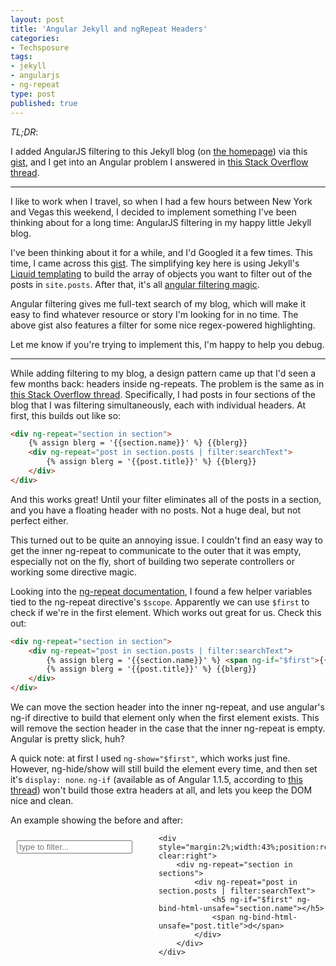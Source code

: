 ```yaml
---
layout: post
title: 'Angular Jekyll and ngRepeat Headers'
categories:
- Techsposure
tags:
- jekyll
- angularjs
- ng-repeat
type: post
published: true
---
```


*TL;DR*:

I added AngularJS filtering to this Jekyll blog (on [the homepage](/)) via this [gist](https://gist.github.com/RainerAtSpirit/3076150), and I get into an Angular problem I answered in [this Stack Overflow thread](http://stackoverflow.com/questions/17652665/angularjs-hide-parent-element-if-children-loop-is-empty-filtered).

***

I like to work when I travel,
so when I had a few hours between New York and Vegas this weekend,
I decided to implement something I've been thinking about for a long time:
AngularJS filtering in my happy little Jekyll blog.

I've been thinking about it for a while,
and I'd Googled it a few times.
This time, I came across this [gist](https://gist.github.com/RainerAtSpirit/3076150).
The simplifying key here is using Jekyll's [Liquid templating](http://liquidmarkup.org/)
to build the array of objects you want to filter out of the posts in `site.posts`.
After that, it's all [angular filtering magic](http://docs.angularjs.org/api/ng.filter:filter).

Angular filtering gives me full-text search of my blog,
which will make it easy to find whatever resource or story I'm looking for in no time.
The above gist also features a filter for some nice regex-powered highlighting.

Let me know if you're trying to implement this,
I'm happy to help you debug.

***

While adding filtering to my blog,
a design pattern came up that I'd seen a few months back:
headers inside ng-repeats. 
The problem is the same as in [this Stack Overflow thread](http://stackoverflow.com/questions/17652665/angularjs-hide-parent-element-if-children-loop-is-empty-filtered).
Specifically, I had posts in four sections of the blog that I was filtering simultaneously,
each with individual headers. 
At first, this builds out like so:

```html
<div ng-repeat="section in section">
	{% assign blerg = '{{section.name}}' %} {{blerg}}
	<div ng-repeat="post in section.posts | filter:searchText">
		{% assign blerg = '{{post.title}}' %} {{blerg}}
	</div>
</div>
```

And this works great!
Until your filter eliminates all of the posts in a section,
and you have a floating header with no posts. 
Not a huge deal, but not perfect either.

This turned out to be quite an annoying issue.
I couldn't find an easy way to get the inner ng-repeat to communicate to the outer that it was empty,
especially not on the fly,
short of building two seperate controllers or working some directive magic.

Looking into the [ng-repeat documentation](http://docs.angularjs.org/api/ng.directive:ngRepeat),
I found a few helper variables tied to the ng-repeat directive's `$scope`.
Apparently we can use `$first` to check if we're in the first element.
Which works out great for us.
Check this out:

```html
<div ng-repeat="section in section">
	<div ng-repeat="post in section.posts | filter:searchText">
		{% assign blerg = '{{section.name}}' %} <span ng-if="$first">{{blerg}}</span>
		{% assign blerg = '{{post.title}}' %} {{blerg}}
	</div>
</div>
```

We can move the section header into the inner ng-repeat,
and use angular's ng-if directive to build that element only when the first element exists.
This will remove the section header in the case that the inner ng-repeat is empty.
Angular is pretty slick, huh?

A quick note: at first I used `ng-show="$first"`, 
which works just fine.
However, ng-hide/show will still build the element every time, 
and then set it's `display: none`.
`ng-if` (available as of Angular 1.1.5, according to [this thread](http://stackoverflow.com/questions/16777152/angularjs-ng-if-boolean-condition-doesnt-work))
won't build those extra headers at all,
and lets you keep the DOM nice and clean.

An example showing the before and after:

<script type="text/javascript" src="https://ajax.googleapis.com/ajax/libs/angularjs/1.1.5/angular.min.js"></script>
<script type="text/javascript" src="../js/jekyll-search-controller.js"></script>

<div ng-app="JekyllDemoApp" ng-controller="JekyllDemoCtrl">
	<input type="text" style="margin:10px;float:left" ng-model="searchText" placeholder="type to filter...">
	<div style="margin:2%;width:43%;position:relative;float:left; clear:both">
		<div ng-repeat="section in sections">
			<h5 ng-bind-html-unsafe="section.name"></h5>
			<div ng-repeat="post in section.posts | filter:searchText">
				<span ng-bind-html-unsafe="post.title"></span>
			</div>
		</div>
	</div>

	<div style="margin:2%;width:43%;position:relative;float:right; clear:right">
		<div ng-repeat="section in sections">
			<div ng-repeat="post in section.posts | filter:searchText">
				<h5 ng-if="$first" ng-bind-html-unsafe="section.name"></h5>
				<span ng-bind-html-unsafe="post.title">d</span>
			</div>
		</div>
	</div>
</div>